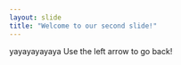 ```yaml
---
layout: slide
title: "Welcome to our second slide!"
---
```

yayayayayaya
Use the left arrow to go back!
